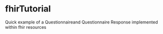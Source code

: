 # fhirTutorial
Quick example of a Questionnaireand Questionnaire Response implemented within fhir resources
